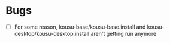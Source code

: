 # Bugs

- [ ] For some reason, kousu-base/kousu-base.install and kousu-desktop/kousu-desktop.install aren't getting run anymore
